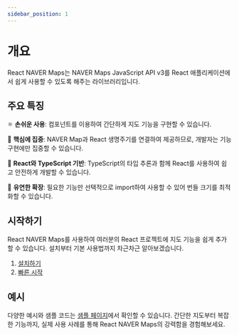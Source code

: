 ```yaml
---
sidebar_position: 1
---
```


# 개요

React NAVER Maps는 NAVER Maps JavaScript API v3를 React 애플리케이션에서 쉽게 사용할 수 있도록 해주는 라이브러리입니다.

## 주요 특징

⚛️ **손쉬운 사용**: 컴포넌트를 이용하여 간단하게 지도 기능을 구현할 수 있습니다.

🚀 **핵심에 집중**: NAVER Map과 React 생명주기를 연결하여 제공하므로, 개발자는 기능 구현에만 집중할 수 있습니다.

🔧 **React와 TypeScript 기반**: TypeScript의 타입 추론과 함께 React를 사용하여 쉽고 안전하게 개발할 수 있습니다.

🔌 **유연한 확장**: 필요한 기능만 선택적으로 import하여 사용할 수 있어 번들 크기를 최적화할 수 있습니다.

## 시작하기

React NAVER Maps를 사용하여 여러분의 React 프로젝트에 지도 기능을 쉽게 추가할 수 있습니다. 설치부터 기본 사용법까지 차근차근 알아보겠습니다.

1. [설치하기](../getting-started/installation.md)
2. [빠른 시작](../getting-started/quick-start.md)

## 예시

다양한 예시와 샘플 코드는 [샘플 페이지](../sample/)에서 확인할 수 있습니다. 간단한 지도부터 복잡한 기능까지, 실제 사용 사례를 통해 React NAVER Maps의 강력함을 경험해보세요.
